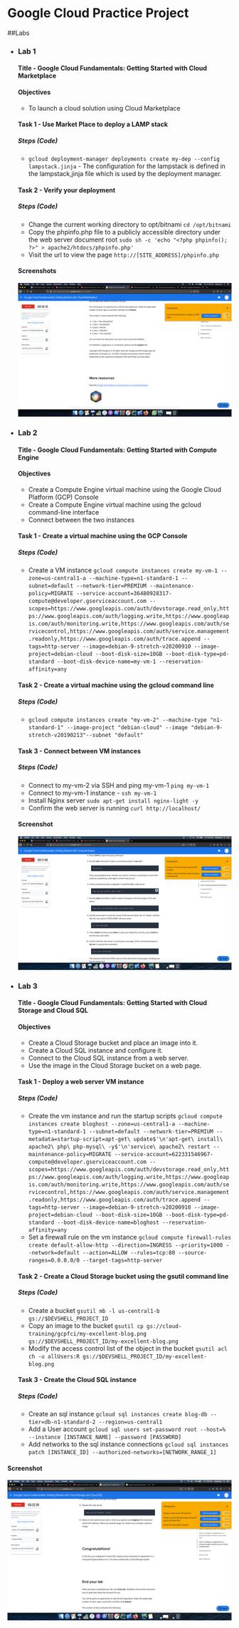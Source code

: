 # Google Cloud Practice Project


##Labs
* ### Lab 1
    #### Title - Google Cloud Fundamentals: Getting Started with Cloud Marketplace 
    #### Objectives
     * To launch a cloud solution using Cloud Marketplace
    
    #### Task 1 - Use Market Place to deploy a LAMP stack
     ##### Steps (Code)
     *  `gcloud deployment-manager deployments create my-dep --config lampstack.jinja` 
       - The configuration for the 
            lampstack is defined in the lampstack,jinja file which is used by the deployment manager.
         
    #### Task 2 - Verify your deployment
     ##### Steps (Code)
     * Change the current working directory to opt/bitnami `cd /opt/bitnami`
     * Copy the phpinfo.php file to a publicly accessible directory under the web server document root `sudo sh -c 'echo "<?php phpinfo(); ?>" > apache2/htdocs/phpinfo.php'`
     * Visit the url to view the page `http://[SITE_ADDRESS]/phpinfo.php`
         
    #### Screenshots
    ![Lab 1](screenshots/lab1.png)
* ### Lab 2
    #### Title - Google Cloud Fundamentals: Getting Started with Compute Engine
    #### Objectives
     * Create a Compute Engine virtual machine using the Google Cloud Platform (GCP) Console
     * Create a Compute Engine virtual machine using the gcloud command-line interface
     * Connect between the two instances
   #### Task 1 - Create a virtual machine using the GCP Console
    ##### Steps (Code)
    * Create a VM instance  `gcloud compute instances create my-vm-1 --zone=us-central1-a --machine-type=n1-standard-1 --subnet=default --network-tier=PREMIUM --maintenance-policy=MIGRATE --service-account=36480928317-compute@developer.gserviceaccount.com --scopes=https://www.googleapis.com/auth/devstorage.read_only,https://www.googleapis.com/auth/logging.write,https://www.googleapis.com/auth/monitoring.write,https://www.googleapis.com/auth/servicecontrol,https://www.googleapis.com/auth/service.management.readonly,https://www.googleapis.com/auth/trace.append --tags=http-server --image=debian-9-stretch-v20200910 --image-project=debian-cloud --boot-disk-size=10GB --boot-disk-type=pd-standard --boot-disk-device-name=my-vm-1 --reservation-affinity=any`
  #### Task 2 - Create a virtual machine using the gcloud command line
   ##### Steps (Code)
    * `gcloud compute instances create "my-vm-2" --machine-type "n1-standard-1" --image-project "debian-cloud" --image "debian-9-stretch-v20190213"--subnet "default"`
  #### Task 3 - Connect between VM instances
    ##### Steps (Code)
     * Connect to my-vm-2 via SSH and ping my-vm-1  `ping my-vm-1`
     * Connect to my-vm-1 instance - `ssh my-vm-1`
     * Install Nginx server `sudo apt-get install nginx-light -y`
     * Confirm the web server is running `curl http://localhost/`
  
  #### Screenshot
  ![Lab 2](screenshots/lab2.png)
  
* ### Lab 3
    #### Title - Google Cloud Fundamentals: Getting Started with Cloud Storage and Cloud SQL
    #### Objectives 
     * Create a Cloud Storage bucket and place an image into it.
     * Create a Cloud SQL instance and configure it.
     * Connect to the Cloud SQL instance from a web server.
     * Use the image in the Cloud Storage bucket on a web page.
     
   #### Task 1 -  Deploy a web server VM instance
    ##### Steps (Code)
    * Create the vm instance and run the startup scripts `gcloud compute instances create bloghost --zone=us-central1-a --machine-type=n1-standard-1 --subnet=default --network-tier=PREMIUM --metadata=startup-script=apt-get\ update$'\n'apt-get\ install\ apache2\ php\ php-mysql\ -y$'\n'service\ apache2\ restart --maintenance-policy=MIGRATE --service-account=622331546967-compute@developer.gserviceaccount.com --scopes=https://www.googleapis.com/auth/devstorage.read_only,https://www.googleapis.com/auth/logging.write,https://www.googleapis.com/auth/monitoring.write,https://www.googleapis.com/auth/servicecontrol,https://www.googleapis.com/auth/service.management.readonly,https://www.googleapis.com/auth/trace.append --tags=http-server --image=debian-9-stretch-v20200910 --image-project=debian-cloud --boot-disk-size=10GB --boot-disk-type=pd-standard --boot-disk-device-name=bloghost --reservation-affinity=any`
    * Set a firewall rule on the vm instance `gcloud compute firewall-rules create default-allow-http --direction=INGRESS --priority=1000 --network=default --action=ALLOW --rules=tcp:80 --source-ranges=0.0.0.0/0 --target-tags=http-server`
    
  #### Task 2 - Create a Cloud Storage bucket using the gsutil command line
   ##### Steps (Code)
    * Create a bucket `gsutil mb -l us-central1-b gs://$DEVSHELL_PROJECT_ID`
    * Copy an image to the bucket `gsutil cp gs://cloud-training/gcpfci/my-excellent-blog.png gs://$DEVSHELL_PROJECT_ID/my-excellent-blog.png`
    * Modify the access control list of the object in the bucket `gsutil acl ch -u allUsers:R gs://$DEVSHELL_PROJECT_ID/my-excellent-blog.png`
    
  #### Task 3 - Create the Cloud SQL instance
     ##### Steps (Code)
     * Create an sql instance `gcloud sql instances create blog-db --tier=db-n1-standard-2 --region=us-central1`
     * Add a User account `gcloud sql users set-password root --host=% --instance [INSTANCE_NAME] --password [PASSWORD]`
     * Add networks to the sql instance connections `gcloud sql instances patch [INSTANCE_ID] --authorized-networks=[NETWORK_RANGE_1]`

 #### Screenshot
 ![Lab 3](screenshots/lab3.png)
